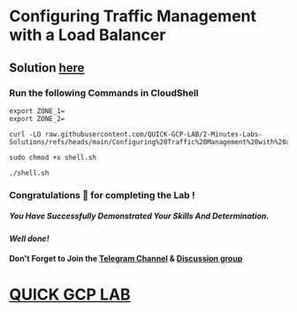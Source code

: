 # Configuring Traffic Management with a Load Balancer

## Solution [here]()

### Run the following Commands in CloudShell

```
export ZONE_1=
export ZONE_2=
```
```
curl -LO raw.githubusercontent.com/QUICK-GCP-LAB/2-Minutes-Labs-Solutions/refs/heads/main/Configuring%20Traffic%20Management%20with%20a%20Load%20Balancer/shell.sh

sudo chmod +x shell.sh

./shell.sh
```

### Congratulations 🎉 for completing the Lab !

##### *You Have Successfully Demonstrated Your Skills And Determination.*

#### *Well done!*

#### Don't Forget to Join the [Telegram Channel](https://t.me/quickgcplab) & [Discussion group](https://t.me/quickgcplabchats)

# [QUICK GCP LAB](https://www.youtube.com/@quickgcplab)